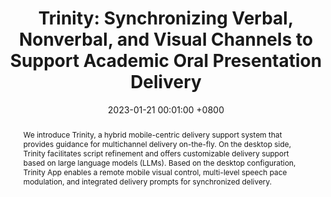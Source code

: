 ---
title:          "Trinity: Synchronizing Verbal, Nonverbal, and Visual Channels to Support Academic Oral Presentation Delivery"
date:           2023-01-21 00:01:00 +0800
selected:       false
pub:            "International Symposium of Chinese CHI"
pub_pre:        "Submitted to "
# pub_post:       'Under review.'
# pub_last:       ' <span class="badge badge-pill badge-publication badge-success">VIS 2023</span>'
pub_date:       "2023"
abstract: >-
  We introduce Trinity, a hybrid mobile-centric delivery support system that provides guidance for multichannel delivery on-the-fly. On the desktop side, Trinity facilitates script refinement and offers customizable delivery support based on large language models (LLMs). Based on the desktop configuration, Trinity App enables a remote mobile visual control, multi-level speech pace modulation, and integrated delivery prompts for synchronized delivery.

cover:          /assets/images/covers/Trinity.png
authors:
  - Yuchen Wu
  - Shengxin Li
  - Shizhen Zhang
  - Xingbo Wang
  - Quan Li
links:
  # Paper: https://ieeexplore.ieee.org/abstract/document/10295389
  # Code: https://github.com
  # Unsplash: https://unsplash.com/photos/orange-fruit-on-white-table-cloth-ISX_imp8t1o
---